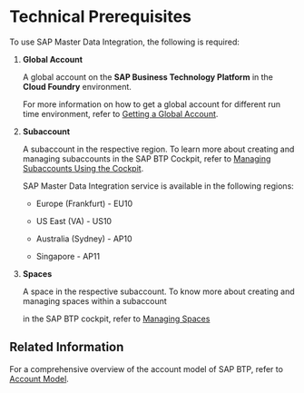 <!-- loioe20c915789f44fa2951a948116c335d7 -->

# Technical Prerequisites



To use SAP Master Data Integration, the following is required:

1.  **Global Account**

    A global account on the **SAP Business Technology Platform** in the **Cloud Foundry** environment.

    For more information on how to get a global account for different run time environment, refer to [Getting a Global Account](https://help.sap.com/viewer/65de2977205c403bbc107264b8eccf4b/latest/en-US/d61c2819034b48e68145c45c36acba6e.html).

2.  **Subaccount**

    A subaccount in the respective region. To learn more about creating and managing subaccounts in the SAP BTP Cockpit, refer to [Managing Subaccounts Using the Cockpit](https://help.sap.com/viewer/65de2977205c403bbc107264b8eccf4b/latest/en-US/55d0b6d8b96846b8ae93b85194df0944.html).

    SAP Master Data Integration service is available in the following regions:

    -   Europe \(Frankfurt\) - EU10

    -   US East \(VA\) - US10
    -   Australia \(Sydney\) - AP10
    -   Singapore - AP11

3.  **Spaces**

    A space in the respective subaccount. To know more about creating and managing spaces within a subaccount

    in the SAP BTP cockpit, refer to [Managing Spaces](https://help.sap.com/viewer/65de2977205c403bbc107264b8eccf4b/latest/en-US/5209d55d8dd84228897112b0655d999b.html) 




<a name="loioe20c915789f44fa2951a948116c335d7__section_bpn_bfp_brb"/>

## Related Information

For a comprehensive overview of the account model of SAP BTP, refer to [Account Model](https://help.sap.com/viewer/65de2977205c403bbc107264b8eccf4b/Cloud/en-US/8ed4a705efa0431b910056c0acdbf377.html#loioc165d95ee700407eb181770901caec94).

